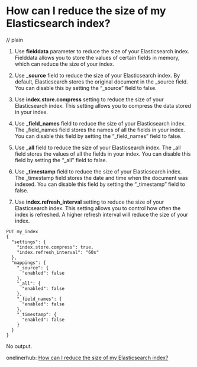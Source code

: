 # How can I reduce the size of my Elasticsearch index?
// plain

1. Use **fielddata** parameter to reduce the size of your Elasticsearch index. Fielddata allows you to store the values of certain fields in memory, which can reduce the size of your index.

2. Use **_source** field to reduce the size of your Elasticsearch index. By default, Elasticsearch stores the original document in the _source field. You can disable this by setting the “_source” field to false.

3. Use **index.store.compress** setting to reduce the size of your Elasticsearch index. This setting allows you to compress the data stored in your index.

4. Use **_field_names** field to reduce the size of your Elasticsearch index. The _field_names field stores the names of all the fields in your index. You can disable this field by setting the “_field_names” field to false.

5. Use **_all** field to reduce the size of your Elasticsearch index. The _all field stores the values of all the fields in your index. You can disable this field by setting the “_all” field to false.

6. Use **_timestamp** field to reduce the size of your Elasticsearch index. The _timestamp field stores the date and time when the document was indexed. You can disable this field by setting the “_timestamp” field to false.

7. Use **index.refresh_interval** setting to reduce the size of your Elasticsearch index. This setting allows you to control how often the index is refreshed. A higher refresh interval will reduce the size of your index.

```
PUT my_index
{
  "settings": {
    "index.store.compress": true,
    "index.refresh_interval": "60s"
  },
  "mappings": {
    "_source": {
      "enabled": false
    },
    "_all": {
      "enabled": false
    },
    "_field_names": {
      "enabled": false
    },
    "_timestamp": {
      "enabled": false
    }
  }
}
```

No output.

onelinerhub: [How can I reduce the size of my Elasticsearch index?](https://onelinerhub.com/elasticsearch/how-can-i-reduce-the-size-of-my-elasticsearch-index)